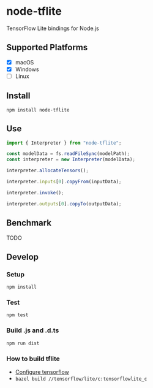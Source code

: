 # node-tflite

TensorFlow Lite bindings for Node.js

## Supported Platforms

- [x] macOS
- [x] Windows
- [ ] Linux

## Install

```
npm install node-tflite
```

## Use

```js
import { Interpreter } from "node-tflite";

const modelData = fs.readFileSync(modelPath);
const interpreter = new Interpreter(modelData);

interpreter.allocateTensors();

interpreter.inputs[0].copyFrom(inputData);

interpreter.invoke();

interpreter.outputs[0].copyTo(outputData);
```

## Benchmark

TODO

## Develop

### Setup

```
npm install
```

### Test

```
npm test
```

### Build .js and .d.ts

```
npm run dist
```

### How to build tflite

- [Configure tensorflow](https://www.tensorflow.org/install/source)
- `bazel build //tensorflow/lite/c:tensorflowlite_c`
